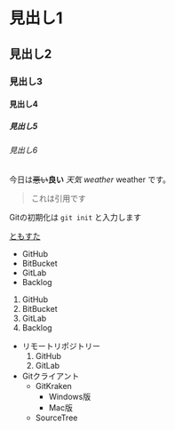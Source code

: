 # 見出し1
## 見出し2
### 見出し3
#### 見出し4
##### 見出し5
###### 見出し6

今日は~~悪い~~**良い** *天気* *weather* weather です。

> これは引用です

Gitの初期化は `git init` と入力します

[ともすた](https://tomosta.jp)

- GitHub
- BitBucket
- GitLab
- Backlog

1. GitHub
2. BitBucket
3. GitLab
4. Backlog

- リモートリポジトリー
  1. GitHub
  2. GitLab
- Gitクライアント
  - GitKraken
    - Windows版
    - Mac版
  - SourceTree
